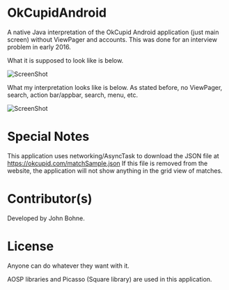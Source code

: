 # OkCupidAndroid

A native Java interpretation of the OkCupid Android application (just main screen) without ViewPager and accounts.
This was done for an interview problem in early 2016.

What it is supposed to look like is below.

![ScreenShot](https://raw.github.com/John61590/OkCupidAndroid/master/matchpage.png)

What my interpretation looks like is below. As stated before, no ViewPager, search, action bar/appbar, search, menu, etc.

![ScreenShot](https://raw.github.com/John61590/OkCupidAndroid/master/okcupid-app.png)

# Special Notes

This application uses networking/AsyncTask to download the JSON file at https://okcupid.com/matchSample.json
If this file is removed from the website, the application will not show anything in the grid view of matches.

# Contributor(s)

Developed by John Bohne.

# License

Anyone can do whatever they want with it.

AOSP libraries and Picasso (Square library) are used in this application.
